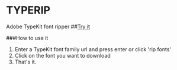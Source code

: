 # TYPERIP
Adobe TypeKit font ripper
##[Try it](http://codezombie.github.io/typerip/)

###How to use it
  1. Enter a TypeKit font family url and press enter or click 'rip fonts'
  2. Click on the font you want to download
  3. That's it.
  